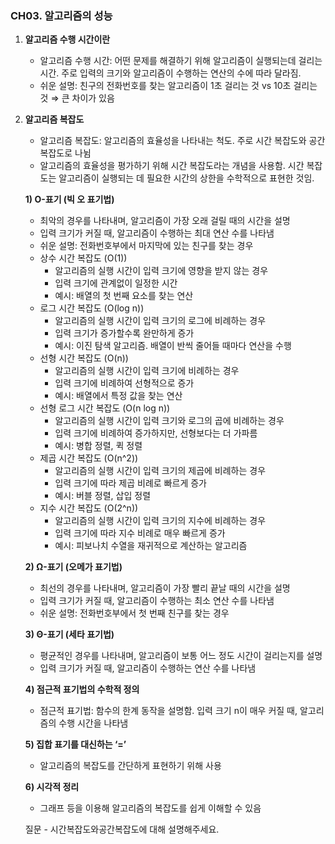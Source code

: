 ### CH03. 알고리즘의 성능

1. **알고리즘 수행 시간이란**
    - 알고리즘 수행 시간: 어떤 문제를 해결하기 위해 알고리즘이 실행되는데 걸리는 시간. 주로 입력의 크기와 알고리즘이 수행하는 연산의 수에 따라 달라짐.
    - 쉬운 설명: 친구의 전화번호를 찾는 알고리즘이 1초 걸리는 것 vs 10초 걸리는 것 ⇒ 큰 차이가 있음

2. **알고리즘 복잡도**
    - 알고리즘 복잡도: 알고리즘의 효율성을 나타내는 척도. 주로 시간 복잡도와 공간 복잡도로 나뉨
    - 알고리즘의 효율성을 평가하기 위해 시간 복잡도라는 개념을 사용함. 시간 복잡도는 알고리즘이 실행되는 데 필요한 시간의 상한을 수학적으로 표현한 것임.

    **1) O-표기 (빅 오 표기법)**
    - 최악의 경우를 나타내며, 알고리즘이 가장 오래 걸릴 때의 시간을 설명
    - 입력 크기가 커질 때, 알고리즘이 수행하는 최대 연산 수를 나타냄
    - 쉬운 설명: 전화번호부에서 마지막에 있는 친구를 찾는 경우
    - 상수 시간 복잡도 (O(1))
        - 알고리즘의 실행 시간이 입력 크기에 영향을 받지 않는 경우
        - 입력 크기에 관계없이 일정한 시간
        - 예시: 배열의 첫 번째 요소를 찾는 연산
    - 로그 시간 복잡도 (O(log n))
        - 알고리즘의 실행 시간이 입력 크기의 로그에 비례하는 경우
        - 입력 크기가 증가할수록 완만하게 증가
        - 예시: 이진 탐색 알고리즘. 배열이 반씩 줄어들 때마다 연산을 수행
    - 선형 시간 복잡도 (O(n))
        - 알고리즘의 실행 시간이 입력 크기에 비례하는 경우
        - 입력 크기에 비례하여 선형적으로 증가
        - 예시: 배열에서 특정 값을 찾는 연산
    - 선형 로그 시간 복잡도 (O(n log n))
        - 알고리즘의 실행 시간이 입력 크기와 로그의 곱에 비례하는 경우
        - 입력 크기에 비례하여 증가하지만, 선형보다는 더 가파름
        - 예시: 병합 정렬, 퀵 정렬
    - 제곱 시간 복잡도 (O(n^2))
        - 알고리즘의 실행 시간이 입력 크기의 제곱에 비례하는 경우
        - 입력 크기에 따라 제곱 비례로 빠르게 증가
        - 예시: 버블 정렬, 삽입 정렬
    - 지수 시간 복잡도 (O(2^n))
        - 알고리즘의 실행 시간이 입력 크기의 지수에 비례하는 경우
        - 입력 크기에 따라 지수 비례로 매우 빠르게 증가
        - 예시: 피보나치 수열을 재귀적으로 계산하는 알고리즘

    **2) Ω-표기 (오메가 표기법)**
    - 최선의 경우를 나타내며, 알고리즘이 가장 빨리 끝날 때의 시간을 설명
    - 입력 크기가 커질 때, 알고리즘이 수행하는 최소 연산 수를 나타냄
    - 쉬운 설명: 전화번호부에서 첫 번째 친구를 찾는 경우

    **3) Θ-표기 (세타 표기법)**
    - 평균적인 경우를 나타내며, 알고리즘이 보통 어느 정도 시간이 걸리는지를 설명
    - 입력 크기가 커질 때, 알고리즘이 수행하는 연산 수를 나타냄

    **4) 점근적 표기법의 수학적 정의**
    - 점근적 표기법: 함수의 한계 동작을 설명함. 입력 크기 n이 매우 커질 때, 알고리즘의 수행 시간을 나타냄

    **5) 집합 표기를 대신하는 ‘=’**
    - 알고리즘의 복잡도를 간단하게 표현하기 위해 사용

    **6) 시각적 정리**
    - 그래프 등을 이용해 알고리즘의 복잡도를 쉽게 이해할 수 있음
  
   질문 - 시간복잡도와공간복잡도에 대해 설명해주세요.

